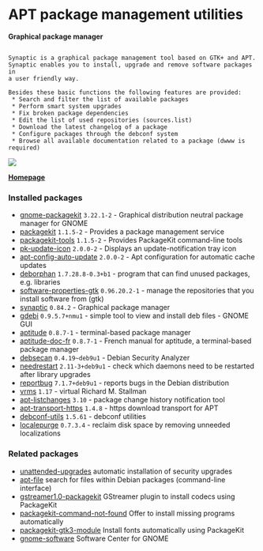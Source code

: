 # APT package management utilities

__Graphical package manager__

```

Synaptic is a graphical package management tool based on GTK+ and APT.
Synaptic enables you to install, upgrade and remove software packages in
a user friendly way.

Besides these basic functions the following features are provided:
 * Search and filter the list of available packages
 * Perform smart system upgrades
 * Fix broken package dependencies
 * Edit the list of used repositories (sources.list)
 * Download the latest changelog of a package
 * Configure packages through the debconf system
 * Browse all available documentation related to a package (dwww is required)

```

[![](https://screenshots.debian.net/thumbnail-with-version/synaptic/9001)](https://screenshots.debian.net/screenshot-with-version/synaptic/9001)



**[Homepage](http://www.nongnu.org/synaptic/)**

### Installed packages

* [gnome-packagekit](https://packages.debian.org/stretch/gnome-packagekit) `3.22.1-2` - Graphical distribution neutral package manager for GNOME
* [packagekit](https://packages.debian.org/stretch/packagekit) `1.1.5-2` - Provides a package management service
* [packagekit-tools](https://packages.debian.org/stretch/packagekit-tools) `1.1.5-2` - Provides PackageKit command-line tools
* [pk-update-icon](https://packages.debian.org/stretch/pk-update-icon) `2.0.0-2` - Displays an update-notification tray icon
* [apt-config-auto-update](https://packages.debian.org/stretch/apt-config-auto-update) `2.0.0-2` - Apt configuration for automatic cache updates
* [deborphan](https://packages.debian.org/stretch/deborphan) `1.7.28.8-0.3+b1` - program that can find unused packages, e.g. libraries
* [software-properties-gtk](https://packages.debian.org/stretch/software-properties-gtk) `0.96.20.2-1` - manage the repositories that you install software from (gtk)
* [synaptic](https://packages.debian.org/stretch/synaptic) `0.84.2` - Graphical package manager
* [gdebi](https://packages.debian.org/stretch/gdebi) `0.9.5.7+nmu1` - simple tool to view and install deb files - GNOME GUI
* [aptitude](https://packages.debian.org/stretch/aptitude) `0.8.7-1` - terminal-based package manager
* [aptitude-doc-fr](https://packages.debian.org/stretch/aptitude-doc-fr) `0.8.7-1` - French manual for aptitude, a terminal-based package manager
* [debsecan](https://packages.debian.org/stretch/debsecan) `0.4.19~deb9u1` - Debian Security Analyzer
* [needrestart](https://packages.debian.org/stretch/needrestart) `2.11-3+deb9u1` - check which daemons need to be restarted after library upgrades
* [reportbug](https://packages.debian.org/stretch/reportbug) `7.1.7+deb9u1` - reports bugs in the Debian distribution
* [vrms](https://packages.debian.org/stretch/vrms) `1.17` - virtual Richard M. Stallman
* [apt-listchanges](https://packages.debian.org/stretch/apt-listchanges) `3.10` - package change history notification tool
* [apt-transport-https](https://packages.debian.org/stretch/apt-transport-https) `1.4.8` - https download transport for APT
* [debconf-utils](https://packages.debian.org/stretch/debconf-utils) `1.5.61` - debconf utilities
* [localepurge](https://packages.debian.org/stretch/localepurge) `0.7.3.4` - reclaim disk space by removing unneeded localizations

### Related packages

 * [unattended-upgrades](https://packages.debian.org/stretch/unattended-upgrades) automatic installation of security upgrades
 * [apt-file](https://packages.debian.org/stretch/apt-file) search for files within Debian packages (command-line interface)
 * [gstreamer1.0-packagekit](https://packages.debian.org/stretch/gstreamer1.0-packagekit) GStreamer plugin to install codecs using PackageKit
 * [packagekit-command-not-found](https://packages.debian.org/stretch/packagekit-command-not-found) Offer to install missing programs automatically
 * [packagekit-gtk3-module](https://packages.debian.org/stretch/packagekit-gtk3-module) Install fonts automatically using PackageKit
 * [gnome-software](https://packages.debian.org/stretch/gnome-software) Software Center for GNOME
